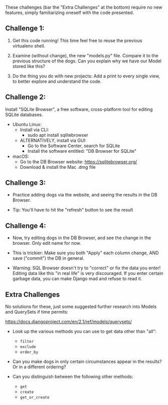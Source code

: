 These challenges (bar the "Extra Challenges" at the bottom) require no new
features, simply familiarizing oneself with the code presented.

Challenge 1:
-------------------

1. Get this code running! This time feel free to reuse the previous
virtualenv shell.

2. Examine (without change), the new "models.py" file. Compare it to the
previous structure of the dogs. Can you explain why we have our Model stored
like this?

3. Do the thing you do with new projects: Add a print to every single
view, to better explore and understand the code.


Challenge 2:
-------------------

Install "SQLite Browser", a free software, cross-platform tool
for editing SQLite databases.

- Ubuntu Linux:
    - Install via CLI:
        - sudo apt install sqlitebrowser
    - ALTERNATIVELY, install via GUI:
        - Go to the Software Center, search for SQLite
        - Install the software entitled: "DB Browser for SQLite"
- macOS:
    - Go to the DB Browser website: https://sqlitebrowser.org/
    - Download & install the Mac .dmg file



Challenge 3:
-------------------

- Practice adding dogs via the website, and seeing the results in the DB
  Browser.

- Tip: You'll have to hit the "refresh" button to see the result



Challenge 4:
-------------------

- Now, try editing dogs in the DB Browser, and see the change in the browser.
  Only edit name for now.

- This is trickier: Make sure you both "Apply" each column change, AND save
  ("commit") the DB in general.

- Warning: SQL Browser doesn't try to "correct" or fix the data you enter!
  Editing data like this "in real life" is very discouraged. If you enter
  certain garbage data, you can make Django mad and refuse to read it.


Extra Challenges
----------------

No solutions for these, just some suggested further research into Models and
QuerySets if time permits:

https://docs.djangoproject.com/en/2.1/ref/models/querysets/

- Look up the various methods you can use to get data other than "all":
    - `filter`
    - `exclude`
    - `order_by`

- Can you make dogs in only certain circumstances appear in the results? Or in
  a different ordering?

- Can you distinguish between the following other methods:
    - `get`
    - `create`
    - `get_or_create`

